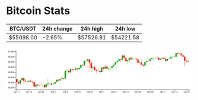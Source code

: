 # Bitcoin Stats

BTC/USDT|24h change|24h high|24h low|
|---|---|---|---|
|$55098.00|-2.65%|$57526.81|$54221.58|

<img src="./chart.svg">
